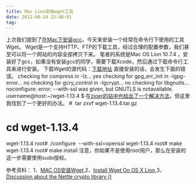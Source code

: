 ```yaml
---
title: Mac Lion安装wget工具
date: 2012-06-24 22:48:01
tag: 
---
```


上次我们提到了[在Mac下安装gcc](http://xsite.sinaapp.com/?p=7)，今天来安装一个经常在命令行下使用的工具Wget。
Wget是一个支持HTTP、FTP的下载工具，经过合理的配置参数，我们甚至可以将一个网站的内容全部拷贝下来。
笔者的系统是Mac OS Lion 10.7.4 ，安装好了gcc，如果没有安装gcc的同学，需要下载Xcode，然后通过下载命令行工具来进行安装。
下载Wget的源代码：[下载地址](http://ftp.gnu.org/gnu/wget/wget-1.13.4.tar.gz)
直接安装的话，会发生下面的错误。
checking for compress in -lz... yes
checking for gpg_err_init in -lgpg-error... no
checking for gcry_control in -lgcrypt... no
checking for libgnutls... noconfigure: error: --with-ssl was given, but GNUTLS is notavailable.
username@host:~/wget-1.13.4 $
在[zioer的站中也给出了一个解决方法](http://www.zioer.com/mac-os-%E5%AE%89%E8%A3%85-wget/)，但这里我找到了一个更好的办法。
#  tar zxvf wget-1.13.4.tar.gz
# cd wget-1.13.4
wget-1.13.4 root# ./configure  --with-ssl=openssl
wget-1.13.4 root# make
wget-1.13.4 root# make install
注意，你如果不是使用root用户，那么在安装的这一步需要使用sudo授权。

参考资料：
1、[MAC OS安装Wget
](http://www.zioer.com/mac-os-%E5%AE%89%E8%A3%85-wget/)2、[Install Wget On OS X Lion](http://thomashunter.name/blog/install-wget-on-os-x-lion/)[
](http://www.zioer.com/mac-os-%E5%AE%89%E8%A3%85-wget/)3、[Discussion about the Nettle crypto library ()](http://comments.gmane.org/gmane.comp.encryption.nettle.bugs/206)












